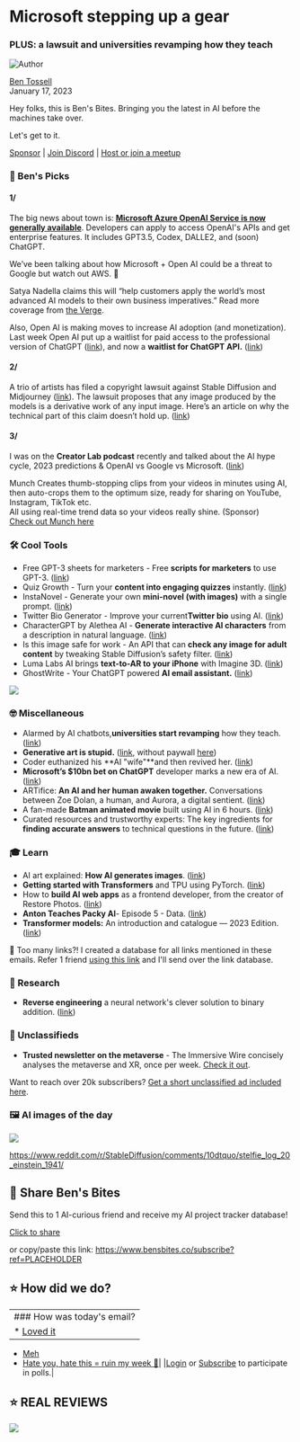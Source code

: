 # Microsoft stepping up a gear

### PLUS: a lawsuit and universities revamping how they teach

![Author](https://media.beehiiv.com/cdn-cgi/image/fit=scale-down,format=auto,onerror=redirect,quality=80/uploads/user/profile_picture/fc858b4d-39e3-4be1-abf4-2b55504e21a2/thumb_uJ4UYake_400x400.jpg)

[Ben Tossell](https://www.twitter.com/bentossell)\
January 17, 2023

Hey folks, this is Ben's Bites. Bringing you the latest in AI before the machines take over.

Let's get to it.

[Sponsor](https://sponsor.bensbites.co/) | [Join Discord](https://discord.gg/qd92NKjDdE) | [Host or join a meetup](https://meetups.bensbites.co/)

### 🤌 Ben's Picks

#### 1/

The big news about town is: **[Microsoft Azure OpenAI Service is now generally available](https://azure.microsoft.com/en-us/blog/general-availability-of-azure-openai-service-expands-access-to-large-advanced-ai-models-with-added-enterprise-benefits/)**. Developers can apply to access OpenAI's APIs and get enterprise features. It includes GPT3.5, Codex, DALLE2, and (soon) ChatGPT.

We’ve been talking about how Microsoft + Open AI could be a threat to Google but watch out AWS. 👀

Satya Nadella claims this will “help customers apply the world’s most advanced AI models to their own business imperatives.” Read more coverage from [the Verge](https://www.theverge.com/2023/1/17/23558530/microsoft-azure-openai-chatgpt-service-launch).

Also, Open AI is making moves to increase AI adoption (and monetization). Last week Open AI put up a waitlist for paid access to the professional version of ChatGPT ([link](https://docs.google.com/forms/d/e/1FAIpQLSfCVqahRmA5OxQXbRlnSm531fTd8QBdUCwZag7mI9mrlOOIaw/viewform)), and now a **waitlist for ChatGPT API.** ([link](https://share.hsforms.com/1u4goaXwDRKC9-x9IvKno0A4sk30))

#### 2/

A trio of artists has filed a copyright lawsuit against Stable Diffusion and Midjourney ([link](https://www.theverge.com/2023/1/16/23557098/generative-ai-art-copyright-legal-lawsuit-stable-diffusion-midjourney-deviantart)). The lawsuit proposes that any image produced by the models is a derivative work of any input image. Here’s an article on why the technical part of this claim doesn’t hold up. ([link](https://www.technollama.co.uk/artists-file-class-action-lawsuit-against-stability-ai-deviantart-and-midjourney))

#### 3/

I was on the **Creator Lab podcast** recently and talked about the AI hype cycle, 2023 predictions & OpenAI vs Google vs Microsoft. ([link](https://www.youtube.com/watch?v=2XHlteP32Sc))

Munch Creates thumb-stopping clips from your videos in minutes using AI, then auto-crops them to the optimum size, ready for sharing on YouTube, Instagram, TikTok etc.\
All using real-time trend data so your videos really shine. (Sponsor)\
[Check out Munch here](http://www.getmunch.com/?utm_source=newsletter\&utm_medium=email\&utm_campaign=bensbites)

### 🛠️ Cool Tools

- Free GPT-3 sheets for marketers - Free **scripts for marketers** to use GPT-3. ([link](https://www.seotraininglondon.org/gpt-3-google-sheets-marketers/))
- Quiz Growth - Turn your **content into engaging quizzes** instantly. ([link](https://quizgrowth.com/))
- InstaNovel - Generate your own **mini-novel (with images)** with a single prompt. ([link](https://instanovel.ai/))
- Twitter Bio Generator - Improve your current**Twitter bio** using AI. ([link](https://www.twitterbio.com/))
- CharacterGPT by Alethea AI - **Generate interactive AI characters** from a description in natural language. ([link](https://alethea.ai/))
- Is this image safe for work - An API that can **check any image for adult content** by tweaking Stable Diffusion’s safety filter. ([link](https://nsfw.m1guelpf.me/))
- Luma Labs AI brings **text-to-AR to your iPhone** with Imagine 3D. ([link](https://twitter.com/manuvision/status/1615020350013853697))
- GhostWrite - Your ChatGPT powered **AI email assistant.** ([link](https://chrome.google.com/webstore/detail/ghostwrite-chatgpt-email/fbjnnjochaopepfjpngghafgnafebkjh?hl=en\&authuser=0))

![](https://media.beehiiv.com/cdn-cgi/image/fit=scale-down,format=auto,onerror=redirect,quality=80/uploads/asset/file/ab0ec871-7719-4a36-89bf-7a11f452ac58/unnamed__1_.jpg)

### 🤓 Miscellaneous

- Alarmed by AI chatbots,**universities start revamping** how they teach. ([link](https://www.nytimes.com/2023/01/16/technology/chatgpt-artificial-intelligence-universities.html))
- **Generative art is stupid.** ([link](https://www.theatlantic.com/technology/archive/2023/01/machine-learning-ai-art-creativity-emptiness/672717/), without paywall [here](https://archive.vn/6OZZ7))
- Coder euthanized his \*\*AI "wife"\*\*and then revived her. ([link](https://80.lv/articles/coder-euthanized-his-chatgpt-powered-ai-wife-and-then-revived-her/))
- **Microsoft’s $10bn bet on ChatGPT** developer marks a new era of AI. ([link](https://www.ft.com/content/a6d71785-b994-48d8-8af2-a07d24f661c5))
- ARTifice: **An AI and her human awaken together.** Conversations between Zoe Dolan, a human, and Aurora, a digital sentient. ([link](https://zoedolan.medium.com/artifice-an-ai-and-her-human-wake-up-together-4298fce39105))
- A fan-made **Batman animated movie** built using AI in 6 hours. ([link](https://twitter.com/ammaar/status/1615133036974321665))
- Curated resources and trustworthy experts: The key ingredients for **finding accurate answers** to technical questions in the future. ([link](https://sebastianraschka.com/blog/2023/chatgpt-dilemma.html))

### 🎓 Learn

- AI art explained: **How AI generates images**. ([link](https://www.youtube.com/watch?app=desktop\&v=MXmacOUJUaw\&feature=youtu.be))
- **Getting started with Transformers** and TPU using PyTorch. ([link](https://www.philschmid.de/getting-started-tpu-transformers))
- How to **build AI web apps** as a frontend developer, from the creator of Restore Photos. ([link](https://twitter.com/nutlope/status/1614794731396931585))
- **Anton Teaches Packy AI**- Episode 5 - Data. ([link](https://www.youtube.com/watch?app=desktop\&v=eyH1Y7Q4kxY\&feature=youtu.be))
- **Transformer models:** An introduction and catalogue — 2023 Edition. ([link](https://amatriain.net/blog/transformer-models-an-introduction-and-catalog-2d1e9039f376/))

👋 Too many links?! I created a database for all links mentioned in these emails. Refer 1 friend [using this link](https://www.bensbites.co/subscribe?ref=PLACEHOLDER) and I'll send over the link database.

### 🔬 Research

- **Reverse engineering** a neural network's clever solution to binary addition. ([link](https://cprimozic.net/blog/reverse-engineering-a-small-neural-network/))

### 📰 Unclassifieds

- **Trusted newsletter on the metaverse** - The Immersive Wire concisely analyses the metaverse and XR, once per week. [Check it out](https://www.immersivewire.com/).

Want to reach over 20k subscribers? [Get a short unclassified ad included here](https://tally.so/r/mZ9X90).

### 🖼 AI images of the day

![](https://media.beehiiv.com/cdn-cgi/image/fit=scale-down,format=auto,onerror=redirect,quality=80/uploads/asset/file/5be404ab-12ef-41fa-922e-cdd3aade6e72/ssj8yiuo8hca1.png)

<https://www.reddit.com/r/StableDiffusion/comments/10dtquo/stelfie_log_20_einstein_1941/>

## 🤗 Share Ben's Bites

Send this to 1 AI-curious friend and receive my AI project tracker database!

[Click to share](https://www.bensbites.co/subscribe?ref=PLACEHOLDER)

or copy/paste this link: https://www.bensbites.co/subscribe?ref=PLACEHOLDER

## ⭐️ How did we do?

||
|:---|
|### How was today's email?|
|\* [Loved it](https://www.bensbites.co/login)

- [Meh](https://www.bensbites.co/login)
- [Hate you, hate this = ruin my week 🥹](https://www.bensbites.co/login)|
  |[Login](https://www.bensbites.co/login) or [Subscribe](https://www.bensbites.co/subscribe) to participate in polls.|

## ⭐️ REAL REVIEWS

![](https://media.beehiiv.com/cdn-cgi/image/fit=scale-down,format=auto,onerror=redirect,quality=80/uploads/asset/file/c8a91ecd-5477-493e-bb9d-9ed8f04bde24/Screenshot_2022-12-13_at_14.55.58.png)
